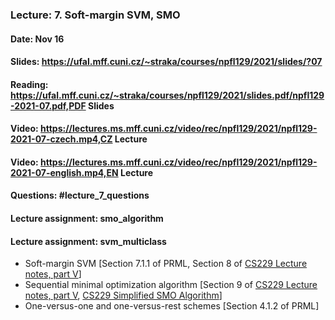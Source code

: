 ### Lecture: 7. Soft-margin SVM, SMO
#### Date: Nov 16
#### Slides: https://ufal.mff.cuni.cz/~straka/courses/npfl129/2021/slides/?07
#### Reading: https://ufal.mff.cuni.cz/~straka/courses/npfl129/2021/slides.pdf/npfl129-2021-07.pdf,PDF Slides
#### Video: https://lectures.ms.mff.cuni.cz/video/rec/npfl129/2021/npfl129-2021-07-czech.mp4,CZ Lecture
#### Video: https://lectures.ms.mff.cuni.cz/video/rec/npfl129/2021/npfl129-2021-07-english.mp4,EN Lecture
#### Questions: #lecture_7_questions
#### Lecture assignment: smo_algorithm
#### Lecture assignment: svm_multiclass

- Soft-margin SVM [Section 7.1.1 of PRML, Section 8 of [CS229 Lecture notes, part V](http://cs229.stanford.edu/summer2020/cs229-notes3.pdf)]
- Sequential minimal optimization algorithm [Section 9 of [CS229 Lecture notes, part V](http://cs229.stanford.edu/summer2020/cs229-notes3.pdf), [CS229 Simplified SMO Algorithm](http://cs229.stanford.edu/materials/smo.pdf)]
- One-versus-one and one-versus-rest schemes [Section 4.1.2 of PRML]
